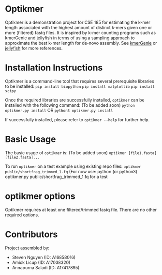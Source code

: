 # Optikmer
Optikmer is a demonstration project for CSE 185 for estimating the k-mer length associated with the highest amount of distinct k-mers given one or more (filtered) fastq files. It is inspired by k-mer counting programs such as kmerGenie and jellyfish in terms of using a sampling approach to approximate the best k-mer length for de-novo assembly. See <a href='http://kmergenie.bx.psu.edu/' target='blank'>kmerGenie<a> or <a href='https://github.com/gmarcais/Jellyfish' target='blank'>jellyfish<a> for more references.

# Installation Instructions
Optikmer is a command-line tool that requires several prerequisite libraries to be installed:
```pip install biopython```
```pip install matplotlib```
```pip install scipy```

Once the required libraries are successfully installed, ```optikmer``` can be installed with the following command: (To be added soon)
```python optikmer.py install``` OR ```python3 optikmer.py install```

If successfully installed, please refer to 
```optikmer --help```
for further help.

# Basic Usage
The basic usage of ```optikmer``` is: (To be added soon)
```optikmer [file1.fasta] [file2.fasta]...```

To run ```optikmer``` on a test example using existing repo files:
```optikmer public/shortfrag_trimmed_1.fq```
(For now use: python (or python3) optikmer.py public/shortfrag_trimmed_1.fq for a test

# optikmer options
Optikmer requires at least one filtered/trimmed fastq file. There are no other required options.

# Contributors
Project assembled by:
- Steven Nguyen (ID: A16858016)
- Amick Licup (ID: A17038320)
- Annapurna Saladi (ID: A17417895)
